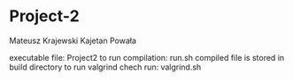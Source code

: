 # Project-2
Mateusz Krajewski Kajetan Powała

executable file:
Project2
to run compilation:
run.sh
compiled file is stored in build directory
to run valgrind chech run:
valgrind.sh